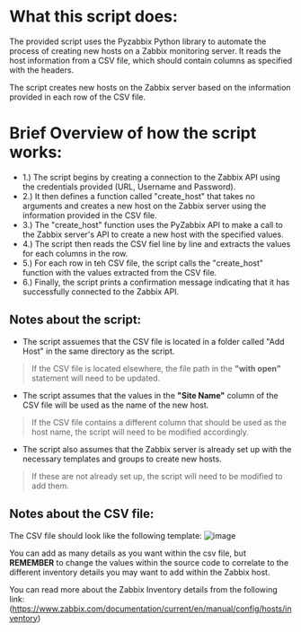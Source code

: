 # What this script does:

The provided script uses the Pyzabbix Python library to automate the process of creating new hosts on a Zabbix monitoring server. It reads the host information from a CSV file, which should contain columns as specified with the headers. 

The script creates new hosts on the Zabbix server based on the information provided in each row of the CSV file.

# Brief Overview of how the script works:

* 1.) The script begins by creating a connection to the Zabbix API using the credentials provided (URL, Username and Password).
* 2.) It then defines a function called "create_host" that takes no arguments and creates a new host on the Zabbix server using the information provided in the CSV file.
* 3.) The "create_host" function uses the PyZabbix API to make a call to the Zabbix server's API to create a new host with the specified values.
* 4.) The script then reads the CSV fiel line by line and extracts the values for each columns in the row.
* 5.) For each row in teh CSV file, the script calls the "create_host" function with the values extracted from the CSV file.
* 6.) Finally, the script prints a confirmation message indicating that it has successfully connected to the Zabbix API.

## Notes about the script:

* The script assuemes that the CSV file is located in a folder called "Add Host" in the same directory as the script.
> If the CSV file is located elsewhere, the file path in the __"with open"__ statement will need to be updated.

* The script assumes that the values in the __"Site Name"__ column of the CSV file will be used as the name of the new host.
> If the CSV file contains a different column that should be used as the host name, the script will need to be modified accordingly.

* The script also assumes that the Zabbix server is already set up with the necessary templates and groups to create new hosts.
> If these are not already set up, the script will need to be modified to add them.

## Notes about the CSV file:

The CSV file should look like the following template:
![image](https://user-images.githubusercontent.com/73064545/236462161-23412f29-74e3-49d9-812d-e9a901e74a0e.png)


You can add as many details as you want within the csv file, but __REMEMBER__ to change the values within the source code to correlate to the different inventory details you may want to add within the Zabbix host.

You can read more about the Zabbix Inventory details from the following link: (https://www.zabbix.com/documentation/current/en/manual/config/hosts/inventory)
